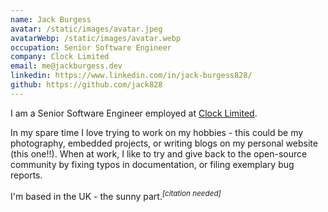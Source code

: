 ```yaml
---
name: Jack Burgess
avatar: /static/images/avatar.jpeg
avatarWebp: /static/images/avatar.webp
occupation: Senior Software Engineer
company: Clock Limited
email: me@jackburgess.dev
linkedin: https://www.linkedin.com/in/jack-burgess828/
github: https://github.com/jack828
---
```


I am a Senior Software Engineer employed at [Clock Limited](https://www.clock.co.uk/).

In my spare time I love trying to work on my hobbies - this could be my photography, embedded projects, or writing blogs on my personal website (this one!!).
When at work, I like to try and give back to the open-source community by fixing typos in documentation, or filing exemplary bug reports.

I'm based in the UK - the sunny part.<sup>_[citation needed]_</sup>
